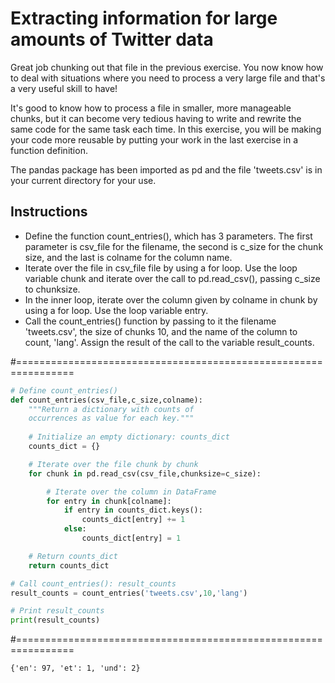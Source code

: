 # Extracting information for large amounts of Twitter data
Great job chunking out that file in the previous exercise. You now know how to deal with situations where you need to process a very large file and that's a very useful skill to have!

It's good to know how to process a file in smaller, more manageable chunks, but it can become very tedious having to write and rewrite the same code for the same task each time. In this exercise, you will be making your code more reusable by putting your work in the last exercise in a function definition.

The pandas package has been imported as pd and the file 'tweets.csv' is in your current directory for your use.

## Instructions

* Define the function count_entries(), which has 3 parameters. The first parameter is csv_file for the filename, the second is c_size for the chunk size, and the last is colname for the column name.
* Iterate over the file in csv_file file by using a for loop. Use the loop variable chunk and iterate over the call to pd.read_csv(), passing c_size to chunksize.
* In the inner loop, iterate over the column given by colname in chunk by using a for loop. Use the loop variable entry.
* Call the count_entries() function by passing to it the filename 'tweets.csv', the size of chunks 10, and the name of the column to count, 'lang'. Assign the result of the call to the variable result_counts.

#================================================================

``` python
# Define count_entries()
def count_entries(csv_file,c_size,colname):
    """Return a dictionary with counts of
    occurrences as value for each key."""
    
    # Initialize an empty dictionary: counts_dict
    counts_dict = {}

    # Iterate over the file chunk by chunk
    for chunk in pd.read_csv(csv_file,chunksize=c_size):

        # Iterate over the column in DataFrame
        for entry in chunk[colname]:
            if entry in counts_dict.keys():
                counts_dict[entry] += 1
            else:
                counts_dict[entry] = 1

    # Return counts_dict
    return counts_dict

# Call count_entries(): result_counts
result_counts = count_entries('tweets.csv',10,'lang')

# Print result_counts
print(result_counts)


```

#================================================================

``` output
{'en': 97, 'et': 1, 'und': 2}

```